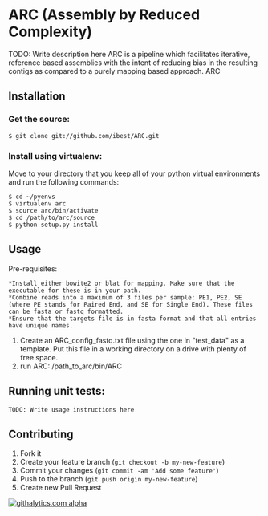 # ARC (Assembly by Reduced Complexity)

TODO: Write description here
ARC is a pipeline which facilitates iterative, reference based assemblies with the intent of reducing bias in the resulting contigs as compared to a purely mapping based approach. ARC 

## Installation
### Get the source:
    $ git clone git://github.com/ibest/ARC.git

### Install using virtualenv:
Move to your directory that you keep all of your python virtual environments and run the following commands:

    $ cd ~/pyenvs
    $ virtualenv arc
    $ source arc/bin/activate
    $ cd /path/to/arc/source
    $ python setup.py install

## Usage

Pre-requisites:

    *Install either bowite2 or blat for mapping. Make sure that the executable for these is in your path.
    *Combine reads into a maximum of 3 files per sample: PE1, PE2, SE (where PE stands for Paired End, and SE for Single End). These files can be fasta or fastq formatted.
    *Ensure that the targets file is in fasta format and that all entries have unique names.

1) Create an ARC_config_fastq.txt file using the one in "test_data" as a template. Put this file in a working directory on a drive with plenty of free space.
2) run ARC: /path_to_arc/bin/ARC


## Running unit tests:

    TODO: Write usage instructions here

## Contributing

1. Fork it
2. Create your feature branch (`git checkout -b my-new-feature`)
3. Commit your changes (`git commit -am 'Add some feature'`)
4. Push to the branch (`git push origin my-new-feature`)
5. Create new Pull Request


[![githalytics.com alpha](https://cruel-carlota.pagodabox.com/1c58b31862cc6c8fdb36f4ccf190dd52 "githalytics.com")](http://githalytics.com/ibest/ARC)